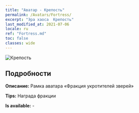 ```yaml
---
title: "Аватар - Крепость"
permalink: /Avatars/Fortress/
excerpt: "Эра хаоса  Крепость"
last_modified_at: 2021-07-06
locale: ru
ref: "Fortress.md"
toc: false
classes: wide
---
```

 ![Крепость](/images/a/avatarFrame_46.png)

## Подробности

 **Описание:** Рамка аватара «Фракция укротителей зверей» 

 **Tips:** Награда фракции 

 **Is available:**  - 

